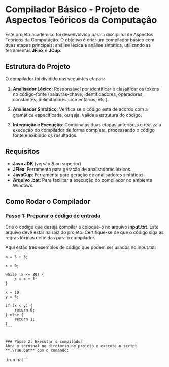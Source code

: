 # Compilador Básico - Projeto de Aspectos Teóricos da Computação

Este projeto acadêmico foi desenvolvido para a disciplina de Aspectos Teóricos da Computação. O objetivo é criar um compilador básico com duas etapas principais: análise léxica e análise sintática, utilizando as ferramentas **JFlex** e **JCup**.

## Estrutura do Projeto

O compilador foi dividido nas seguintes etapas:

1. **Analisador Léxico**: Responsável por identificar e classificar os tokens no código-fonte (palavras-chave, identificadores, operadores, constantes, delimitadores, comentários, etc.).

2. **Analisador Sintático**: Verifica se o código está de acordo com a gramática especificada, ou seja, valida a estrutura do código.

3. **Integração e Execução**: Combina as duas etapas anteriores e realiza a execução do compilador de forma completa, processando o código fonte e exibindo os resultados.

## Requisitos

- **Java JDK** (versão 8 ou superior)
- **JFlex**: Ferramenta para geração de analisadores léxicos.
- **JavaCup**: Ferramenta para geração de analisadores sintáticos
- **Arquivo .bat**: Para facilitar a execução do compilador no ambiente Windows.

## Como Rodar o Compilador

### Passo 1: Preparar o código de entrada
Crie o código que deseja compilar e coloque-o no arquivo **input.txt**. Este arquivo deve estar na raiz do projeto. Certifique-se de que o código siga as regras léxicas definidas para o compilador.

Aqui estão três exemplos de código que podem ser usados no input.txt:
```
a = 5 + 3;
```

```
x = 0;

while (x <= 20) {
    x = x + 1;
}
```

```
x = 10;
y = 5;

if (x < y) {
    return 0;
} else {
    return 1;
}
´´´


### Passo 2: Executar o compilador
Abra o terminal no diretório do projeto e execute o script **.\run.bat** com o comando:

```
.\run.bat
´´´
